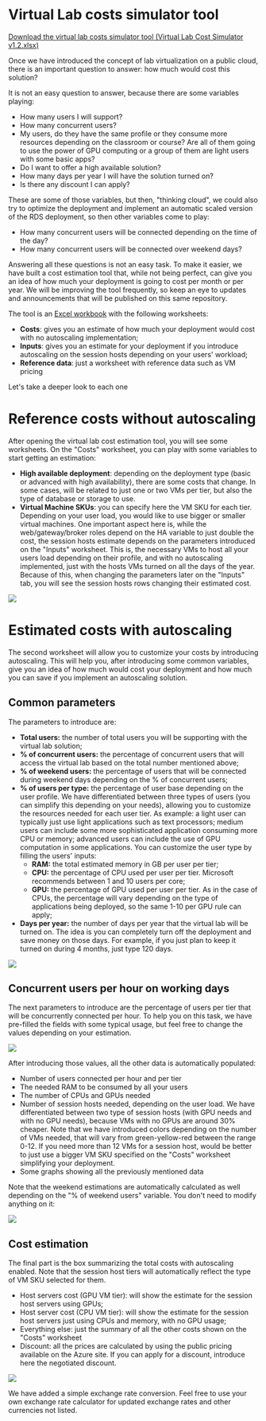 # Virtual Lab costs simulator tool

[Download the virtual lab costs simulator tool (Virtual Lab Cost Simulator v1.2.xlsx)](https://github.com/intelequia/VirtualLabs/blob/master/Cost%20Simulator/Virtual%20Lab%20Cost%20Simulator%20v1.2.xlsx?raw=true)

Once we have introduced the concept of lab virtualization on a public cloud, there is an important question to answer: how much would cost this solution?

It is not an easy question to answer, because there are some variables playing:

- How many users I will support?
- How many concurrent users?
- My users, do they have the same profile or they consume more resources depending on the classroom or course? Are all of them going to use the power of GPU computing or a group of them are light users with some basic apps?
- Do I want to offer a high available solution?
- How many days per year I will have the solution turned on?
- Is there any discount I can apply?

These are some of those variables, but then, &quot;thinking cloud&quot;, we could also try to optimize the deployment and implement an automatic scaled version of the RDS deployment, so then other variables come to play:

- How many concurrent users will be connected depending on the time of the day?
- How many concurrent users will be connected over weekend days?

Answering all these questions is not an easy task. To make it easier, we have built a cost estimation tool that, while not being perfect, can give you an idea of how much your deployment is going to cost per month or per year. We will be improving the tool frequently, so keep an eye to updates and announcements that will be published on this same repository.

The tool is an [Excel workbook](https://github.com/intelequia/VirtualLabs/blob/master/Cost%20Simulator/Virtual%20Lab%20Cost%20Simulator%20v1.2.xlsx?raw=true) with the following worksheets:

- **Costs**: gives you an estimate of how much your deployment would cost with no autoscaling implementation;
- **Inputs**: gives you an estimate for your deployment if you introduce autoscaling on the session hosts depending on your users&#39; workload;
- **Reference data**: just a worksheet with reference data such as VM pricing

Let&#39;s take a deeper look to each one

# Reference costs without autoscaling

After opening the virtual lab cost estimation tool, you will see some worksheets. On the &quot;Costs&quot; worksheet, you can play with some variables to start getting an estimation:

- **High available deployment**: depending on the deployment type (basic or advanced with high availability), there are some costs that change. In some cases, will be related to just one or two VMs per tier, but also the type of database or storage to use.
- **Virtual Machine SKUs**: you can specify here the VM SKU for each tier. Depending on your user load, you would like to use bigger or smaller virtual machines. One important aspect here is, while the web/gateway/broker roles depend on the HA variable to just double the cost, the session hosts estimate depends on the parameters introduced on the &quot;Inputs&quot; worksheet. This is, the necessary VMs to host all your users load depending on their profile, and with no autoscaling implemented, just with the hosts VMs turned on all the days of the year. Because of this, when changing the parameters later on the &quot;Inputs&quot; tab, you will see the session hosts rows changing their estimated cost.

 ![](images/simulator-1.png)

# Estimated costs with autoscaling

The second worksheet will allow you to customize your costs by introducing autoscaling. This will help you, after introducing some common variables, give you an idea of how much would cost your deployment and how much you can save if you implement an autoscaling solution.

## Common parameters

The parameters to introduce are:

- **Total users:** the number of total users you will be supporting with the virtual lab solution;
- **% of concurrent users:** the percentage of concurrent users that will access the virtual lab based on the total number mentioned above;
- **% of weekend users:** the percentage of users that will be connected during weekend days depending on the % of concurrent users;
- **% of users per type:** the percentage of user base depending on the user profile. We have differentiated between three types of users (you can simplify this depending on your needs), allowing you to customize the resources needed for each user tier. As example: a light user can typically just use light applications such as text processors; medium users can include some more sophisticated application consuming more CPU or memory; advanced users can include the use of GPU computation in some applications. You can customize the user type by filling the users&#39; inputs:
  - **RAM:** the total estimated memory in GB per user per tier;
  - **CPU:** the percentage of CPU used per user per tier. Microsoft recommends between 1 and 10 users per core;
  - **GPU:** the percentage of GPU used per user per tier. As in the case of CPUs, the percentage will vary depending on the type of applications being deployed, so the same 1-10 per GPU rule can apply;
- **Days per year:** the number of days per year that the virtual lab will be turned on. The idea is you can completely turn off the deployment and save money on those days. For example, if you just plan to keep it turned on during 4 months, just type 120 days.

 ![](images/simulator-2.png)

## Concurrent users per hour on working days

The next parameters to introduce are the percentage of users per tier that will be concurrently connected per hour. To help you on this task, we have pre-filled the fields with some typical usage, but feel free to change the values depending on your estimation.

 ![](images/simulator-3.png)

After introducing those values, all the other data is automatically populated:

- Number of users connected per hour and per tier
- The needed RAM to be consumed by all your users
- The number of CPUs and GPUs needed
- Number of session hosts needed, depending on the user load. We have differentiated between two type of session hosts (with GPU needs and with no GPU needs), because VMs with no GPUs are around 30% cheaper. Note that we have introduced colors depending on the number of VMs needed, that will vary from green-yellow-red between the range 0-12. If you need more than 12 VMs for a session host, would be better to just use a bigger VM SKU specified on the &quot;Costs&quot; worksheet simplifying your deployment.
- Some graphs showing all the previously mentioned data

Note that the weekend estimations are automatically calculated as well depending on the &quot;% of weekend users&quot; variable. You don&#39;t need to modify anything on it:

 ![](images/simulator-4.png)

## Cost estimation

The final part is the box summarizing the total costs with autoscaling enabled. Note that the session host tiers will automatically reflect the type of VM SKU selected for them.

- Host servers cost (GPU VM tier): will show the estimate for the session host servers using GPUs;
- Host server cost (CPU VM tier): will show the estimate for the session host servers just using CPUs and memory, with no GPU usage;
- Everything else: just the summary of all the other costs shown on the &quot;Costs&quot; worksheet
- Discount: all the prices are calculated by using the public pricing available on the Azure site. If you can apply for a discount, introduce here the negotiated discount.

 ![](images/simulator-5.png)

We have added a simple exchange rate conversion. Feel free to use your own exchange rate calculator for updated exchange rates and other currencies not listed.
